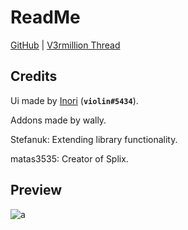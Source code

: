 # ReadMe
[GitHub](https://github.com/violin-suzutsuki/LinoriaLib) | [V3rmillion Thread](https://v3rmillion.net/showthread.php?tid=1150670)
## Credits
Ui made by [Inori](https://v3rmillion.net/member.php?action=profile&uid=124594) (**`violin#5434`**).

Addons made by wally.

Stefanuk: Extending library functionality.

matas3535: Creator of Splix.

## Preview
![a](https://external-content.duckduckgo.com/iu/?u=https%3A%2F%2Fi.imgur.com%2Fqs0Hqc6.png)
